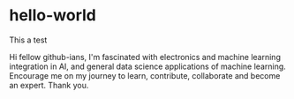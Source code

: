 # hello-world
This a test

Hi fellow github-ians,
I'm fascinated with electronics and machine learning integration in AI, and general data science applications of machine learning. Encourage me on my journey to learn, contribute, collaborate and become an expert.
Thank you.
